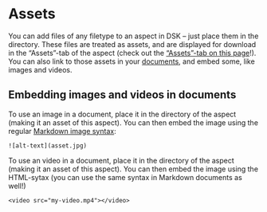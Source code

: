 # Assets

You can add files of any filetype to an aspect in DSK – just place them in the directory. These files are treated as assets, and are displayed for download in the “Assets”-tab of the aspect (check out the [“Assets”-tab on this page](/The-Design-Definitions-Tree/Assets?t=assets)!). You can also link to those assets in your [documents](/The-Design-Definitions-Tree/Documents), and embed some, like images and videos.

## Embedding images and videos in documents

To use an image in a document, place it in the directory of the aspect (making it an asset of this aspect). You can then embed the image using the regular [Markdown image syntax](https://guides.github.com/features/mastering-markdown/):

```
![alt-text](asset.jpg)
```

To use an video in a document, place it in the directory of the aspect (making it an asset of this aspect). You can then embed the image using the HTML-sytax (you can use the same syntax in Markdown documents as well!)

```
<video src="my-video.mp4"></video>
```